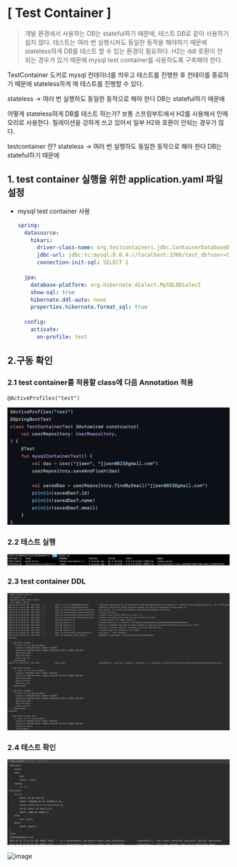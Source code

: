 # [ Test Container ]
> 개발 환경에서 사용하는 DB는 stateful하기 때문에, 테스트 DB로 같이 사용하기 쉽지 않다. 
  테스트는 여러 번 실행시켜도 동일한 동작을 해야하기 때문에 stateless하게 DB를 테스트 할 수 있는 환경이 필요하다.
  H2는 ddl 호환이 안 되는 경우가 있기 때문에 mysql test container를 사용하도록 구축해야 한다.
  
  TestContainer 도커로 mysql 컨테이너를 띄우고 테스트를 진행한 후 컨테이를 종료하기 때문에 stateless하게 매 테스트를 진행할 수 있다.

stateless -> 여러 번 실행하도 동일한 동작으로 해야 한다
DB는 stateful하기 때문에 

어떻게 stateless하게 DB를 테스트 하는가?
보통 스프링부트에서 H2를 사용해서 인메모리로 사용한다.
릴레이션을 강하게 쓰고 있어서 일부 H2와 호환이 안되는 경우가 많다.

testcontainer 란?
stateless -> 여러 번 실행하도 동일한 동작으로 해야 한다
DB는 stateful하기 때문에 

## 1. test container 실행을 위한 application.yaml 파일 설정
  - mysql test container 사용
    ```yaml
    spring:
      datasource:
        hikari:
          driver-class-name: org.testcontainers.jdbc.ContainerDatabaseDriver
          jdbc-url: jdbc:tc:mysql:8.0.4://localhost:3306/test_db?user=test&password=1234&TC_INITSCRIPT=schema.sql
          connection-init-sql: SELECT 1
  
      jpa:
        database-platform: org.hibernate.dialect.MySQL8Dialect
        show-sql: true
        hibernate.ddl-auto: none
        properties.hibernate.format_sql: true
  
      config:
        activate:
          on-profile: test
    ```

## 2.구동 확인
### 2.1 test container를 적용할 class에 다음 Annotation 적용
  ```
  @ActiveProfiles("test")
  ```
  ![img.png](./resources/test-container.png)

### 2.2 테스트 실행
  ![img.png](./resources/mysql-docker-ps.png)

### 2.3 test container DDL
  ![img.png](./resources/ddl.png)

### 2.4 테스트 확인
  ![img.png](./resources/test-query.png)

  ![image](https://user-images.githubusercontent.com/75469281/197316815-4fdf0609-5b78-4927-97f6-9f85004a7c6d.png)


<br>
